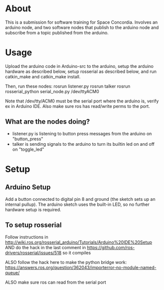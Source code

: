 # About

This is a submission for software training for Space Concordia.
Involves an arduino node, and two software nodes that publish to the arduino node and subscribe from a topic published from the arduino.

# Usage

Upload the arduino code in Arduino-src to the arduino, setup the arduino hardware as described below, setup rosserial as described below, and run catkin_make and catkin_make install.

Then, run these nodes:
rosrun <package-name> listener.py
rosrun <package-name> talker
rosrun rosserial_python serial_node.py /dev/ttyACM0

Note that /dev/tty/ACM0 must be the serial port where the arduino is, verify ex in Arduino IDE. Also make sure ros has read/write perms to the port.

## What are the nodes doing?
* listener.py is listening to button press messages from the arduino on "button_press"
* talker is sending signals to the arduino to turn its builtin led on and off on "toggle_led"

# Setup

## Arduino Setup
Add a button connected to digital pin 8 and ground (the sketch sets up an internal pullup). The arduino sketch uses the built-in LED, so no further hardware setup is required.

## To setup rosserial
Follow instructions in http://wiki.ros.org/rosserial_arduino/Tutorials/Arduino%20IDE%20Setup
AND do the hack in the last comment in https://github.com/ros-drivers/rosserial/issues/518 so it compiles

ALSO follow the hack here to make the python bridge work: https://answers.ros.org/question/362043/importerror-no-module-named-queue/

ALSO make sure ros can read from the serial port
